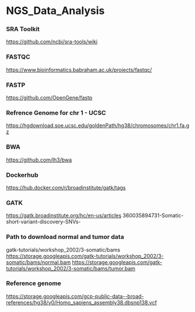 # NGS_Data_Analysis

### SRA Toolkit

https://github.com/ncbi/sra-tools/wiki

### FASTQC

https://www.bioinformatics.babraham.ac.uk/projects/fastqc/

### FASTP

https://github.com/OpenGene/fastp

### Refrence Genome for chr 1 - UCSC 

 https://hgdownload.soe.ucsc.edu/goldenPath/hg38/chromosomes/chr1.fa.gz

### BWA

https://github.com/lh3/bwa

### Dockerhub

https://hub.docker.com/r/broadinstitute/gatk/tags

### GATK

https://gatk.broadinstitute.org/hc/en-us/articles 360035894731-Somatic-short-variant-discovery-SNVs-

### Path to download normal and tumor data

gatk-tutorials/workshop_2002/3-somatic/bams
https://storage.googleapis.com/gatk-tutorials/workshop_2002/3-somatic/bams/normal.bam
https://storage.googleapis.com/gatk-tutorials/workshop_2002/3-somatic/bams/tumor.bam


### Reference genome

https://storage.googleapis.com/gcp-public-data--broad-references/hg38/v0/Homo_sapiens_assembly38.dbsnp138.vcf

